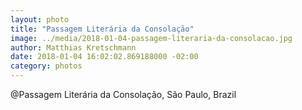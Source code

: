 ```yaml
---
layout: photo
title: "Passagem Literária da Consolação"
image: ../media/2018-01-04-passagem-literaria-da-consolacao.jpg
author: Matthias Kretschmann
date: 2018-01-04 16:02:02.869188000 -02:00
category: photos
---
```


@Passagem Literária da Consolação, São Paulo, Brazil
